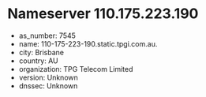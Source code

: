 # Nameserver 110.175.223.190

* as_number: 7545
* name: 110-175-223-190.static.tpgi.com.au.
* city: Brisbane
* country: AU
* organization: TPG Telecom Limited
* version: Unknown
* dnssec: Unknown

